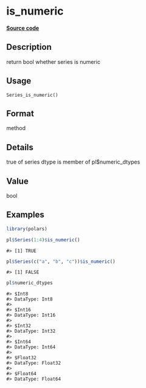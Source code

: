 

# is_numeric

[**Source code**](https://github.com/pola-rs/r-polars/tree/main/R/series__series.R#L1020)

## Description

return bool whether series is numeric

## Usage

<pre><code class='language-R'>Series_is_numeric()
</code></pre>

## Format

method

## Details

true of series dtype is member of pl$numeric_dtypes

## Value

bool

## Examples

``` r
library(polars)

pl$Series(1:4)$is_numeric()
```

    #> [1] TRUE

``` r
pl$Series(c("a", "b", "c"))$is_numeric()
```

    #> [1] FALSE

``` r
pl$numeric_dtypes
```

    #> $Int8
    #> DataType: Int8
    #> 
    #> $Int16
    #> DataType: Int16
    #> 
    #> $Int32
    #> DataType: Int32
    #> 
    #> $Int64
    #> DataType: Int64
    #> 
    #> $Float32
    #> DataType: Float32
    #> 
    #> $Float64
    #> DataType: Float64
